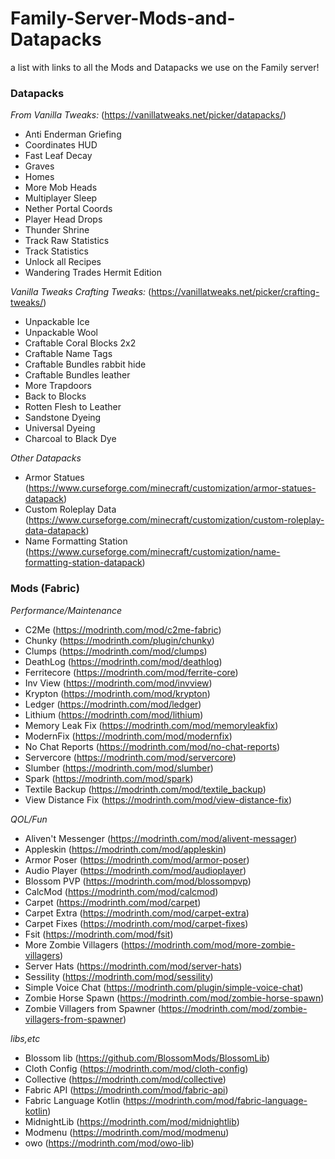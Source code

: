 # Family-Server-Mods-and-Datapacks
a list with links to all the Mods and Datapacks we use on the Family server!

### Datapacks

*From Vanilla Tweaks:* (https://vanillatweaks.net/picker/datapacks/)
- Anti Enderman Griefing
- Coordinates HUD
- Fast Leaf Decay
- Graves
- Homes
- More Mob Heads
- Multiplayer Sleep
- Nether Portal Coords
- Player Head Drops
- Thunder Shrine
- Track Raw Statistics
- Track Statistics
- Unlock all Recipes
- Wandering Trades Hermit Edition

*Vanilla Tweaks Crafting Tweaks:* (https://vanillatweaks.net/picker/crafting-tweaks/)
- Unpackable Ice
- Unpackable Wool
- Craftable Coral Blocks 2x2
- Craftable Name Tags
- Craftable Bundles rabbit hide
- Craftable Bundles leather
- More Trapdoors
- Back to Blocks
- Rotten Flesh to Leather
- Sandstone Dyeing
- Universal Dyeing
- Charcoal to Black Dye

*Other Datapacks*
 - Armor Statues (https://www.curseforge.com/minecraft/customization/armor-statues-datapack)
 - Custom Roleplay Data (https://www.curseforge.com/minecraft/customization/custom-roleplay-data-datapack)
 - Name Formatting Station (https://www.curseforge.com/minecraft/customization/name-formatting-station-datapack)

### Mods (Fabric)

*Performance/Maintenance*
 - C2Me (https://modrinth.com/mod/c2me-fabric)
 - Chunky (https://modrinth.com/plugin/chunky)
 - Clumps (https://modrinth.com/mod/clumps)
 - DeathLog (https://modrinth.com/mod/deathlog)
 - Ferritecore (https://modrinth.com/mod/ferrite-core)
 - Inv View (https://modrinth.com/mod/invview)
 - Krypton (https://modrinth.com/mod/krypton)
 - Ledger (https://modrinth.com/mod/ledger)
 - Lithium (https://modrinth.com/mod/lithium)
 - Memory Leak Fix (https://modrinth.com/mod/memoryleakfix)
 - ModernFix (https://modrinth.com/mod/modernfix)
 - No Chat Reports (https://modrinth.com/mod/no-chat-reports)
 - Servercore (https://modrinth.com/mod/servercore)
 - Slumber (https://modrinth.com/mod/slumber)
 - Spark (https://modrinth.com/mod/spark)
 - Textile Backup (https://modrinth.com/mod/textile_backup)
 - View Distance Fix (https://modrinth.com/mod/view-distance-fix)

*QOL/Fun*
 - Aliven't Messenger (https://modrinth.com/mod/alivent-messager)
 - Appleskin (https://modrinth.com/mod/appleskin)
 - Armor Poser (https://modrinth.com/mod/armor-poser)
 - Audio Player (https://modrinth.com/mod/audioplayer)
 - Blossom PVP (https://modrinth.com/mod/blossompvp)
 - CalcMod (https://modrinth.com/mod/calcmod)
 - Carpet (https://modrinth.com/mod/carpet)
 - Carpet Extra (https://modrinth.com/mod/carpet-extra)
 - Carpet Fixes (https://modrinth.com/mod/carpet-fixes)
 - Fsit (https://modrinth.com/mod/fsit)
 - More Zombie Villagers (https://modrinth.com/mod/more-zombie-villagers)
 - Server Hats (https://modrinth.com/mod/server-hats)
 - Sessility (https://modrinth.com/mod/sessility)
 - Simple Voice Chat (https://modrinth.com/plugin/simple-voice-chat)
 - Zombie Horse Spawn (https://modrinth.com/mod/zombie-horse-spawn)
 - Zombie Villagers from Spawner (https://modrinth.com/mod/zombie-villagers-from-spawner)

*libs,etc*
 - Blossom lib (https://github.com/BlossomMods/BlossomLib)
 - Cloth Config (https://modrinth.com/mod/cloth-config)
 - Collective (https://modrinth.com/mod/collective)
 - Fabric API (https://modrinth.com/mod/fabric-api)
 - Fabric Language Kotlin (https://modrinth.com/mod/fabric-language-kotlin)
 - MidnightLib (https://modrinth.com/mod/midnightlib)
 - Modmenu (https://modrinth.com/mod/modmenu)
 - owo (https://modrinth.com/mod/owo-lib)
